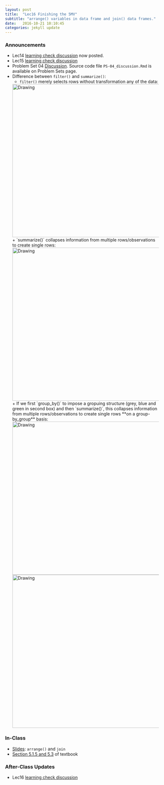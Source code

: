 ```yaml
---
layout: post
title:  "Lec16 Finishing the 5MV"
subtitle: "arrange() variables in data frame and join() data frames."
date:   2016-10-21 10:10:45
categories: jekyll update
---
```




### Announcements


* Lec14 <a href = "{{ site.baseurl }}/assets/LC/more_data_manipulation.html" target = "_blank">learning check discussion</a> now posted.
* Lec15 <a href = "{{ site.baseurl }}/assets/LC/more_data_manipulation_2.html" target = "_blank">learning check discussion</a>
* Problem Set 04 <a href = "{{ site.baseurl }}/assets/PS/PS-04_discussion.html" target = "_blank">Discussion</a>. Source code file `PS-04_discussion.Rmd` is available on Problem Sets page.
* Difference between `filter()` and `summarize()`:
    + `filter()` merely selects rows without transformation any of the data:
    <img src="{{ site.baseurl }}/assets/figure/filter.png" alt="Drawing" style="width: 500px;"/>
    + `summarize()` collapses information from multiple rows/observations to create single rows:
    <img src="{{ site.baseurl }}/assets/figure/summarize1.png" alt="Drawing" style="width: 500px;"/>
    + If we first `group_by()` to impose a gropuing structure (grey, blue and green in second box) and then `summarize()`, this collapses information from multiple rows/observations to create single rows **on a group-by_group** basis:
     <img src="{{ site.baseurl }}/assets/figure/group.png" alt="Drawing" style="width: 500px;"/>
     <img src="{{ site.baseurl }}/assets/figure/group_summary.png" alt="Drawing" style="width: 500px;"/>
   
    







### In-Class

* <a href = "{{ site.baseurl }}/assets/2-Data/finishing_5MV.html" target = "_blank">Slides</a>: `arrange()` and `join`
* <a href = "https://rudeboybert.github.io/IntroStatDataSciences/5-manip.html#reorder-the-data-frame-using-arrange" target = "_blank">Section 5.1.5 and 5.3</a> of textbook



### After-Class Updates

* Lec16 <a href = "{{ site.baseurl }}/assets/LC/finishing_data_manipulation.html" target = "_blank">learning check discussion</a>

